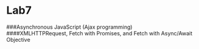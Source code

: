 # Lab7
###Asynchronous JavaScript (Ajax programming) <br>
####XMLHTTPRequest, Fetch with Promises, and Fetch with Async/Await Objective
